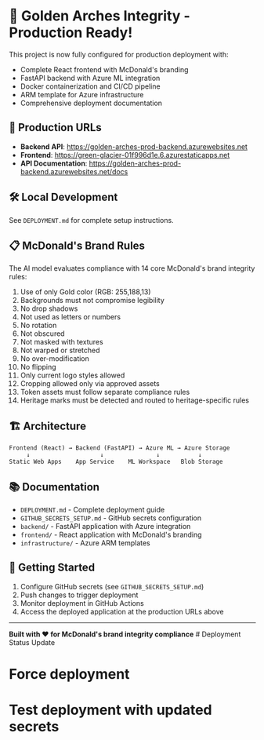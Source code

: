 # 🎉 Golden Arches Integrity - Production Ready!

This project is now fully configured for production deployment with:
- Complete React frontend with McDonald's branding
- FastAPI backend with Azure ML integration  
- Docker containerization and CI/CD pipeline
- ARM template for Azure infrastructure
- Comprehensive deployment documentation

## 🚀 Production URLs
- **Backend API**: https://golden-arches-prod-backend.azurewebsites.net
- **Frontend**: https://green-glacier-01f996d1e.6.azurestaticapps.net
- **API Documentation**: https://golden-arches-prod-backend.azurewebsites.net/docs

## 🛠️ Local Development
See `DEPLOYMENT.md` for complete setup instructions.

## 📋 McDonald's Brand Rules
The AI model evaluates compliance with 14 core McDonald's brand integrity rules:

1. Use of only Gold color (RGB: 255,188,13)
2. Backgrounds must not compromise legibility
3. No drop shadows
4. Not used as letters or numbers
5. No rotation
6. Not obscured
7. Not masked with textures
8. Not warped or stretched
9. No over-modification
10. No flipping
11. Only current logo styles allowed
12. Cropping allowed only via approved assets
13. Token assets must follow separate compliance rules
14. Heritage marks must be detected and routed to heritage-specific rules

## 🏗️ Architecture

```
Frontend (React) → Backend (FastAPI) → Azure ML → Azure Storage
     ↓                    ↓               ↓           ↓
Static Web Apps    App Service    ML Workspace   Blob Storage
```

## 📚 Documentation
- `DEPLOYMENT.md` - Complete deployment guide
- `GITHUB_SECRETS_SETUP.md` - GitHub secrets configuration
- `backend/` - FastAPI application with Azure integration
- `frontend/` - React application with McDonald's branding
- `infrastructure/` - Azure ARM templates

## 🎯 Getting Started

1. Configure GitHub secrets (see `GITHUB_SECRETS_SETUP.md`)
2. Push changes to trigger deployment
3. Monitor deployment in GitHub Actions
4. Access the deployed application at the production URLs above

---

**Built with ❤️ for McDonald's brand integrity compliance** # Deployment Status Update
# Force deployment
# Test deployment with updated secrets
